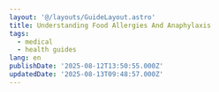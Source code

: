 ```yaml
---
layout: '@/layouts/GuideLayout.astro'
title: Understanding Food Allergies And Anaphylaxis
tags:
  - medical
  - health guides
lang: en
publishDate: '2025-08-12T13:50:55.000Z'
updatedDate: '2025-08-13T09:48:57.000Z'
---
```



